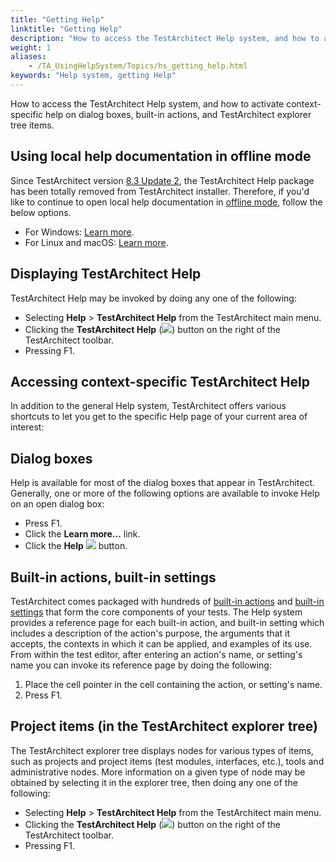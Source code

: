 ```yaml
--- 
title: "Getting Help"
linktitle: "Getting Help"
description: "How to access the TestArchitect Help system, and how to activate context-specific help on dialog boxes, built-in actions, and TestArchitect explorer tree items."
weight: 1
aliases: 
    - /TA_UsingHelpSystem/Topics/hs_getting_help.html
keywords: "Help system, getting Help"
---
```


How to access the TestArchitect Help system, and how to activate context-specific help on dialog boxes, built-in actions, and TestArchitect explorer tree items.

## Using local help documentation in offline mode

Since TestArchitect version [8.3 Update 2](/user-guide/version-history/features-added-to-testarchitect-8-3-update-2/), the TestArchitect Help package has been totally removed from TestArchitect installer. Therefore, if you'd like to continue to open local help documentation in [offline mode](/user-guide/getting-started/working-with-testarchitect-client/advanced-features-of-testarchitect-client/preferences#li.Use_online_help), follow the below options.

-   For Windows: [Learn more](/using-the-testarchitect-help-system/desktop-help/using-local-help-documentation-in-offline-mode-on-windows).
-   For Linux and macOS: [Learn more](/using-the-testarchitect-help-system/webhelp/using-local-help-documentation-in-offline-mode-on-linux-and-macos).

## Displaying TestArchitect Help

TestArchitect Help may be invoked by doing any one of the following:

-   Selecting **Help** \> **TestArchitect Help** from the TestArchitect main menu.
-   Clicking the **TestArchitect Help** \(![](/images/TA_UsingHelpSystem/Images/btn_help.png)\) button on the right of the TestArchitect toolbar.
-   Pressing F1.

## Accessing context-specific TestArchitect Help  

In addition to the general Help system, TestArchitect offers various shortcuts to let you get to the specific Help page of your current area of interest:

## Dialog boxes

Help is available for most of the dialog boxes that appear in TestArchitect. Generally, one or more of the following options are available to invoke Help on an open dialog box:

-   Press F1.
-   Click the **Learn more...** link.
-   Click the **Help** ![](/images/TA_UsingHelpSystem/Images/btn_help_dlg.png) button.

## Built-in actions, built-in settings

TestArchitect comes packaged with hundreds of [built-in actions](/automation-guide/action-based-testing-language/built-in-actions/) and [built-in settings](/automation-guide/action-based-testing-language/built-in-settings/) that form the core components of your tests. The Help system provides a reference page for each built-in action, and built-in setting which includes a description of the action's purpose, the arguments that it accepts, the contexts in which it can be applied, and examples of its use. From within the test editor, after entering an action's name, or setting's name you can invoke its reference page by doing the following:

1.  Place the cell pointer in the cell containing the action, or setting's name.
2.  Press F1.

## Project items \(in the TestArchitect explorer tree\)

The TestArchitect explorer tree displays nodes for various types of items, such as projects and project items \(test modules, interfaces, etc.\), tools and administrative nodes. More information on a given type of node may be obtained by selecting it in the explorer tree, then doing any one of the following:

-   Selecting **Help** \> **TestArchitect Help** from the TestArchitect main menu.
-   Clicking the **TestArchitect Help** \(![](/images/TA_UsingHelpSystem/Images/btn_help.png)\) button on the right of the TestArchitect toolbar.
-   Pressing F1.



